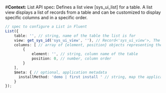 #**Context:** List API spec: Defines a list view [sys_ui_list] for a table. A list view displays a list of records from a table and can be customized to display specific columns and in a specific order.
```typescript
// spec to configure a List in Fluent
List({
    table: '', // string, name of the table the list is for
    view: get_sys_id('sys_ui_view', ''), // Record<'sys_ui_view'>, The UI view (sys_ui_view) to apply to the list. Can import and use default_view, or can define a custom view using Record plugin.
    columns: [ // array of {element, position} objects representing the columns to be displayed in the List and their order
        { 
            element: '', // string, column name of the table
            position: 0, // number, column order
        }
    ],
    $meta: { // optional, application metadata
      installMethod: 'demo | first install ' // string, map the application metadata to an output directory that loads only in specific circumstances. *demo*: Outputs the application metadata to the metadata/unload.demo directory to be installed with the application when the Load demo data option is selected. *first install*: Outputs the application metadata to the metadata/unload directory to be installed only the first time an application is installed on an instance.
    }
});
```
